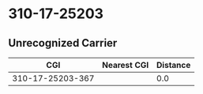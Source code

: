# 310-17-25203
## Unrecognized Carrier


| CGI | Nearest CGI | Distance |
|-----|-------------|----------|
| 310-17-25203-367 |  | 0.0 |
